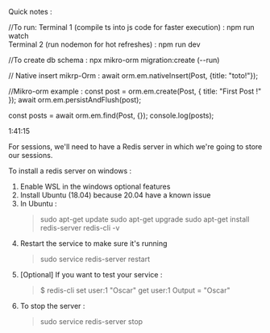Quick notes :

//To run:
Terminal 1 (compile ts into js code for faster execution) : npm run watch  
Terminal 2 (run nodemon for hot refreshes) : npm run dev

//To create db schema :
npx mikro-orm migration:create (--run)

// Native insert mikrp-Orm :
await orm.em.nativeInsert(Post, {title: "toto!"});

//Mikro-orm example :
const post = orm.em.create(Post, { title: "First Post !" });
await orm.em.persistAndFlush(post);

const posts = await orm.em.find(Post, {});
console.log(posts);

1:41:15

For sessions, we'll need to have a Redis server in which we're going to store our sessions.

To install a redis server on windows :

1. Enable WSL in the windows optional features
2. Install Ubuntu (18.04) because 20.04 have a known issue
3. In Ubuntu :
   > sudo apt-get update
   > sudo apt-get upgrade
   > sudo apt-get install redis-server
   > redis-cli -v
4. Restart the service to make sure it's running
   > sudo service redis-server restart
5. [Optional] If you want to test your service :
   > $ redis-cli
   > set user:1 "Oscar"
   > get user:1
   > Output = "Oscar"
6. To stop the server :
   > sudo service redis-server stop
